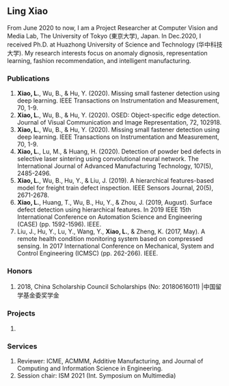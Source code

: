 ## Ling Xiao

From June 2020 to now, I am a Project Researcher at Computer Vision and Media Lab, The University of Tokyo (東京大学), Japan. In Dec.2020, I received Ph.D. at Huazhong University of Science and Technology (华中科技大学). My research interests focus on anomaly dignosis, representation learning, fashion recommendation, and intelligent manufacturing.


### Publications
1. **Xiao, L.**, Wu, B., & Hu, Y. (2020). Missing small fastener detection using deep learning. IEEE Transactions on Instrumentation and Measurement, 70, 1-9.
2. **Xiao, L.**, Wu, B., & Hu, Y. (2020). OSED: Object-specific edge detection. Journal of Visual Communication and Image Representation, 72, 102918.
3. **Xiao, L.**, Wu, B., & Hu, Y. (2020). Missing small fastener detection using deep learning. IEEE Transactions on Instrumentation and Measurement, 70, 1-9.
4. **Xiao, L.**, Lu, M., & Huang, H. (2020). Detection of powder bed defects in selective laser sintering using convolutional neural network. The International Journal of Advanced Manufacturing Technology, 107(5), 2485-2496.
5. **Xiao, L.**, Wu, B., Hu, Y., & Liu, J. (2019). A hierarchical features-based model for freight train defect inspection. IEEE Sensors Journal, 20(5), 2671-2678.
6. **Xiao, L.**, Huang, T., Wu, B., Hu, Y., & Zhou, J. (2019, August). Surface defect detection using hierarchical features. In 2019 IEEE 15th International Conference on Automation Science and Engineering (CASE) (pp. 1592-1596). IEEE.
7. Liu, J., Hu, Y., Lu, Y., Wang, Y., **Xiao, L.**, & Zheng, K. (2017, May). A remote health condition monitoring system based on compressed sensing. In 2017 International Conference on Mechanical, System and Control Engineering (ICMSC) (pp. 262-266). IEEE.

### Honors

1. 2018, China Scholarship Council Scholarships (No: 20180616011) |中国留学基金委奖学金

### Projects
1. 


### Services
1. Reviewer: ICME, ACMMM, Additive Manufacturing, and Journal of Computing and Information Science in Engineering.
2. Session chair: ISM 2021 (Int. Symposium on Multimedia)
